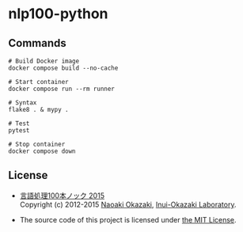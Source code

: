 # nlp100-python


## Commands

```shell
# Build Docker image
docker compose build --no-cache

# Start container
docker compose run --rm runner

# Syntax
flake8 . & mypy .

# Test
pytest

# Stop container
docker compose down
```


## License

- [言語処理100本ノック 2015](http://www.cl.ecei.tohoku.ac.jp/nlp100/)  
   Copyright (c) 2012-2015 [Naoaki Okazaki](http://www.chokkan.org/), [Inui-Okazaki Laboratory](http://www.cl.ecei.tohoku.ac.jp/).

- The source code of this project is licensed under [the MIT License](LICENSE).
